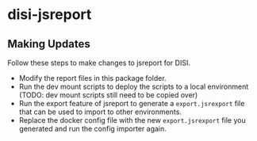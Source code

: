 # disi-jsreport
## Making Updates

Follow these steps to make changes to jsreport for DISI.
- Modify the report files in this package folder.
- Run the dev mount scripts to deploy the scripts to a local environment (TODO: dev mount scripts still need to be copied over)
- Run the export feature of jsreport to generate a `export.jsrexport` file that can be used to import to other environments.
- Replace the docker config file with the new `export.jsrexport` file you generated and run the config importer again.
